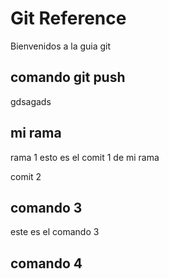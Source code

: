 # Git Reference
Bienvenidos a la guia git

## comando git push

gdsagads

## mi rama

rama 1
esto es el comit 1 de mi rama

comit 2

## comando 3

este es el comando 3

## comando 4